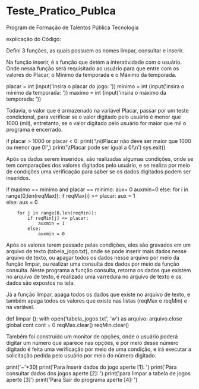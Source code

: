 # Teste_Pratico_Publca
Program de Formação de Talentos Pública Tecnologia

explicação do Código: 


Defini 3 funções, as quais possuem os nomes limpar, consultar e inserir. 

Na função inserir, é a função que detém a interatividade com o usuário. Onde nessa função será requisitado ao usuário para que entre com os valores do Placar, o Mínimo da temporada e o Máximo da temporada.

placar = int (input('insira o placar do jogo: '))
minimo = int (input('insira o mínimo da temporada: '))
maximo = int (input('insira o máximo da temporada: '))


Todavia, o valor que é armazenado na variável Placar, passar por um teste condicional, para verificar se o valor digitado pelo usuário é menor que 1000 (mil), entretanto, se o valor digitado pelo usuário for maior que mil o programa é encerrado. 


if placar > 1000 or placar < 0:
        print('\n\tPlacar não deve ser maior que 1000 ou menor que 0!',)
        print('\tPlacar pode ser igual a 0!\n')
        sys.exit()


Após os dados serem inseridos, são realizadas algumas condições, onde se tem comparações dos valores digitados pelo usuário, e se realiza por meio de condições uma verificação para saber se os dados digitados podem ser inseridos. 

if maximo == minimo and placar == minimo:
        aux= 0 
        auxmin=0
    else:
        for i in range(0,len(reqMax)):
            if  reqMax[i] >= placar:
                aux = 1    
            else:
                aux = 0
            
        for j in range(0,len(reqMin)):
            if reqMin[j] <= placar:
                auxmin = 1
            else:
                auxmin = 0 


Após os valores terem passado pelas condições, eles são gravados em um arquivo de texto (tabela_jogo.txt), onde se pode inserir mais dados nesse arquivo de texto, ou apagar todos os dados nesse arquivo por meio da função limpar, ou realizar uma consulta dos dados por meio da função consulta. 
Neste programa a função consulta, retorna os dados que existem no arquivo de texto, é realizado uma varredura no arquivo de texto e os dados são expostos na tela. 

Já a função limpar, apaga todos os dados que existe no arquivo de texto, e também apaga todos os valores que existe nas listas (reqMax e reqMin) e na variável. 

<p>def limpar ():
    with open('tabela_jogos.txt', 'w') as arquivo: 
        arquivo.close
    global cont 
    cont = 0
    reqMax.clear()
    reqMin.clear()
</p>
Também foi construído um monitor de opções, onde o usuário poderá digitar um número que aparece nas opções, e por meio desse número digitado é feita uma verificação por meio de uma condição, e irá executar a solicitação pedida pelo usuário por meio do número digitado. 

print('~'*30)
    print('Para Inserir dados do jogo aperte [1]: ')
    print('Para consultar dados dos jogos aperte [2]: ')
    print('para limpar a tabela de jogos aperte [3]')
    print('Para Sair do programa aperte [4]: ')
    

